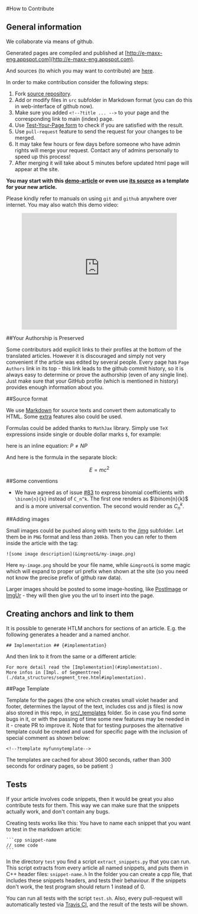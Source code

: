 <!--?title For Contributors-->
<!--?imgroot &imgroot&-->
#How to Contribute

## General information

We collaborate via means of github.

Generated pages are compiled and published at [http://e-maxx-eng.appspot.com](http://e-maxx-eng.appspot.com).

And sources (to which you may want to contribute) are [here](http://github.com/e-maxx-eng/e-maxx-eng/tree/master/src).

In order to make contribution consider the following steps:

1. Fork [source repository](https://github.com/e-maxx-eng/e-maxx-eng).
2. Add or modify files in `src` subfolder in Markdown format (you can do this in web-interface of github now).
3. Make sure you added `<!--?title ... -->` to your page and the corresponding link to main (index) page.
3. Use [Test-Your-Page form](./test.php) to check if you are satisfied with the result.
4. Use `pull-request` feature to send the request for your changes to be merged.
5. It may take few hours or few days before someone who have admin rights will merge your request. Contact any of admins personally to speed up this process!
6. After merging it will take about 5 minutes before updated html page will appear at the site.

**You may start with this [demo-article](./demo-article.html) or even use [its source](https://raw.githubusercontent.com/e-maxx-eng/e-maxx-eng/master/src/contrib.md) as a template for your new article.**

Please kindly refer to manuals on using `git` and `github` anywhere over internet. You may also watch this demo video:

<div style="text-align:center">
<iframe width="420" height="315" src="https://www.youtube.com/embed/TrBBw4J9X30" frameborder="0" allowfullscreen></iframe>
</div>

##Your Authorship is Preserved

Some contributors add explicit links to their profiles at the bottom of the translated articles. However it is discouraged and simply not very convenient if the article was edited by several people. Every page has `Page Authors` link in its top - this link leads to the github commit history, so it is always easy to determine or prove the authorship (even of any single line). Just make sure that your GitHub profile (which is mentioned in history) provides enough information about you.

##Source format

We use [Markdown](https://daringfireball.net/projects/markdown) for source texts and
convert them automatically to HTML.
Some [extra](https://michelf.ca/projects/php-markdown/extra/) features also could be used.

Formulas could be added thanks to `MathJax` library. Simply use `TeX` expressions inside single or double dollar marks `$`, for example:

here is an inline equation: $P \ne NP$

And here is the formula in the separate block:

$$E = mc^{2}$$

##Some conventions

* We have agreed as of issue [#83](https://github.com/e-maxx-eng/e-maxx-eng/issues/83) to express binomial coefficients with `\binom{n}{k}` instead of `C_n^k`. The first one renders as $\binom{n}{k}$ and is a more universal convention. The second would render as $C_n^k$.

##Adding images

Small images could be pushed along with texts to the [/img](https://github.com/e-maxx-eng/e-maxx-eng/tree/master/img) subfolder. Let them be in `PNG` format and less than `200kb`. Then you can refer to them inside the article with the tag:

    ![some image description](&imgroot&/my-image.png)

Here `my-image.png` should be your file name, while `&imgroot&` is some magic which will expand to proper url prefix when shown at the site (so you need not know the precise prefix of github raw data).

Larger images should be posted to some image-hosting, like [PostImage](http://postimage.org) or [ImgUr](http://imgur.com/) - they will then give you the url to insert into the page.

## Creating anchors and link to them

It is possible to generate HTLM anchors for sections of an article.
E.g. the following generates a header and a named anchor.

    ## Implementation ## {#implementation}

And then link to it from the same or a different article:

    For more detail read the [Implementation](#implementation).
    More infos in [Impl. of Segmenttree](./data_structures/segment_tree.html#implementation).

##Page Template

Template for the pages (the one which creates small violet header and footer, determines the layout of the text, includes css and js files) is now also stored in this repo, in [src/\_templates](https://github.com/e-maxx-eng/e-maxx-eng/tree/master/src/_templates) folder. So in case you find some bugs in it, or with the passing of time some new features may be needed in it - create PR to improve it. Note that for testing purposes the alternative template could be created and used for specific page with the inclusion of special comment as shown below:

 `<!--?template myfunnytemplate-->`

The templates are cached for about 3600 seconds, rather than 300 seconds for ordinary pages, so be patient :)

## Tests

If your article involves code snippets, then it would be great you also contribute tests for them.
This way we can make sure that the snippets actually work, and don't contain any bugs.

Creating tests works like this:
You have to name each snippet that you want to test in the markdown article:

    ```cpp snippet-name
    // some code
    ```

In the directory `test` you find a script `extract_snippets.py` that you can run.
This script extracts from every article all named snippets, and puts them in C++ header files: `snippet-name.h`
In the folder you can create a cpp file, that includes these snippets headers, and tests their behaviour.
If the snippets don't work, the test program should return 1 instead of 0.

You can run all tests with the script `test.sh`.
Also, every pull-request will automatically tested via [Travis CI](https://travis-ci.org/e-maxx-eng/e-maxx-eng/), and the result of the tests will be shown.
